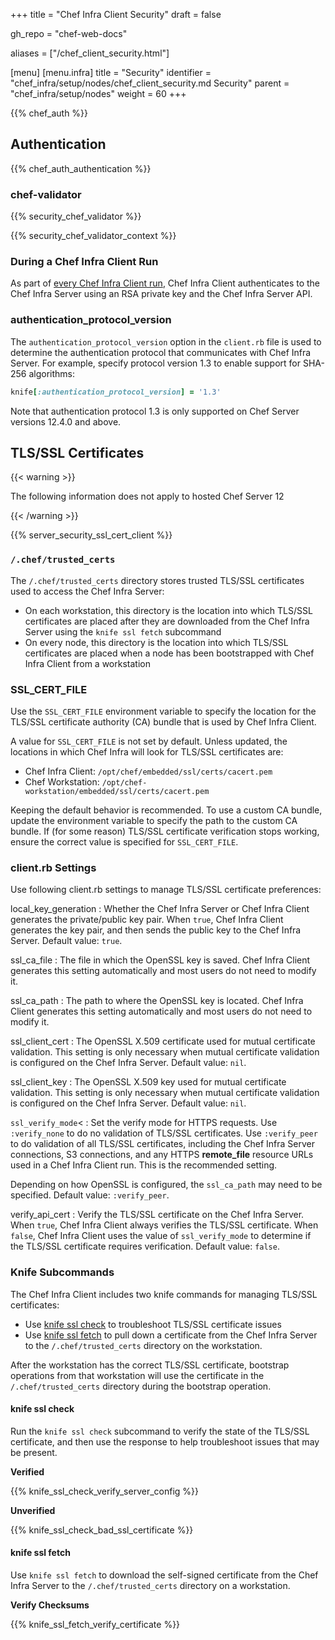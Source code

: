 +++
title = "Chef Infra Client Security"
draft = false

gh_repo = "chef-web-docs"

aliases = ["/chef_client_security.html"]

[menu]
  [menu.infra]
    title = "Security"
    identifier = "chef_infra/setup/nodes/chef_client_security.md Security"
    parent = "chef_infra/setup/nodes"
    weight = 60
+++

{{% chef_auth %}}

## Authentication

{{% chef_auth_authentication %}}

### chef-validator

{{% security_chef_validator %}}

{{% security_chef_validator_context %}}

### During a Chef Infra Client Run

As part of [every Chef Infra Client
run](/run_lists/#the-chef-infra-client-run), Chef Infra Client
authenticates to the Chef Infra Server using an RSA private key and the
Chef Infra Server API.

### authentication_protocol_version

The `authentication_protocol_version` option in the `client.rb` file is
used to determine the authentication protocol that communicates with
Chef Infra Server. For example, specify protocol version 1.3 to enable
support for SHA-256 algorithms:

```ruby
knife[:authentication_protocol_version] = '1.3'
```

Note that authentication protocol 1.3 is only supported on Chef Server
versions 12.4.0 and above.

## TLS/SSL Certificates

{{< warning >}}

The following information does not apply to hosted Chef Server 12

{{< /warning >}}

{{% server_security_ssl_cert_client %}}

### `/.chef/trusted_certs`

The `/.chef/trusted_certs` directory stores trusted TLS/SSL certificates
used to access the Chef Infra Server:

- On each workstation, this directory is the location into which TLS/SSL
    certificates are placed after they are downloaded from the Chef
    Infra Server using the `knife ssl fetch` subcommand
- On every node, this directory is the location into which TLS/SSL
    certificates are placed when a node has been bootstrapped with Chef
    Infra Client from a workstation

### SSL_CERT_FILE

Use the `SSL_CERT_FILE` environment variable to specify the location for
the TLS/SSL certificate authority (CA) bundle that is used by Chef Infra
Client.

A value for `SSL_CERT_FILE` is not set by default. Unless updated, the
locations in which Chef Infra will look for TLS/SSL certificates are:

- Chef Infra Client: `/opt/chef/embedded/ssl/certs/cacert.pem`
- Chef Workstation: `/opt/chef-workstation/embedded/ssl/certs/cacert.pem`

Keeping the default behavior is recommended. To use a custom CA bundle,
update the environment variable to specify the path to the custom CA
bundle. If (for some reason) TLS/SSL certificate verification stops working,
ensure the correct value is specified for `SSL_CERT_FILE`.

### client.rb Settings

Use following client.rb settings to manage TLS/SSL certificate preferences:

local_key_generation
: Whether the Chef Infra Server or Chef Infra Client generates the private/public key pair. When `true`, Chef Infra Client generates the key pair, and then sends the public key to the Chef Infra Server. Default value: `true`.

ssl_ca_file
: The file in which the OpenSSL key is saved. Chef Infra Client generates this setting automatically and most users do not need to modify it.

ssl_ca_path
: The path to where the OpenSSL key is located. Chef Infra Client generates this setting automatically and most users do not need to modify it.

ssl_client_cert
: The OpenSSL X.509 certificate used for mutual certificate validation. This setting is only necessary when mutual certificate validation is configured on the Chef Infra Server. Default value: `nil`.

ssl_client_key
: The OpenSSL X.509 key used for mutual certificate validation. This setting is only necessary when mutual certificate validation is configured on the Chef Infra Server. Default value: `nil`.

`ssl_verify_mode`<
: Set the verify mode for HTTPS requests. Use `:verify_none` to do no validation of TLS/SSL certificates. Use `:verify_peer` to do validation of all TLS/SSL certificates, including the Chef Infra Server connections, S3 connections, and any HTTPS **remote_file** resource URLs used in a Chef Infra Client run. This is the recommended setting.

Depending on how OpenSSL is configured, the `ssl_ca_path` may need to be specified. Default value: `:verify_peer`.</p>

verify_api_cert
: Verify the TLS/SSL certificate on the Chef Infra Server. When `true`, Chef Infra Client always verifies the TLS/SSL certificate. When `false`, Chef Infra Client uses the value of `ssl_verify_mode` to determine if the TLS/SSL certificate requires verification. Default value: `false`.

### Knife Subcommands

The Chef Infra Client includes two knife commands for managing TLS/SSL
certificates:

- Use [knife ssl check](/workstation/knife_ssl_check/) to troubleshoot TLS/SSL
    certificate issues
- Use [knife ssl fetch](/workstation/knife_ssl_fetch/) to pull down a certificate from the Chef Infra Server to the `/.chef/trusted_certs` directory on the workstation.

After the workstation has the correct TLS/SSL certificate, bootstrap operations from that workstation will use the certificate in the `/.chef/trusted_certs` directory during the bootstrap operation.
#### knife ssl check

Run the `knife ssl check` subcommand to verify the state of the TLS/SSL certificate, and then use the response to help troubleshoot issues that may be present.

**Verified**

{{% knife_ssl_check_verify_server_config %}}

**Unverified**

{{% knife_ssl_check_bad_ssl_certificate %}}

#### knife ssl fetch

Use `knife ssl fetch` to download the self-signed certificate from the Chef Infra Server to the `/.chef/trusted_certs` directory on a workstation.

**Verify Checksums**

{{% knife_ssl_fetch_verify_certificate %}}
